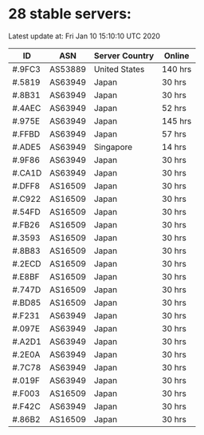 # 28 stable servers:

Latest update at: Fri Jan 10 15:10:10 UTC 2020

| ID | ASN | Server Country | Online |
| -- | --- | -------------- | ------ |
| #.9FC3 | AS53889 | United States | 140 hrs |
| #.5819 | AS63949 | Japan | 30 hrs |
| #.8B31 | AS63949 | Japan | 30 hrs |
| #.4AEC | AS63949 | Japan | 52 hrs |
| #.975E | AS63949 | Japan | 145 hrs |
| #.FFBD | AS63949 | Japan | 57 hrs |
| #.ADE5 | AS63949 | Singapore | 14 hrs |
| #.9F86 | AS63949 | Japan | 30 hrs |
| #.CA1D | AS63949 | Japan | 30 hrs |
| #.DFF8 | AS16509 | Japan | 30 hrs |
| #.C922 | AS16509 | Japan | 30 hrs |
| #.54FD | AS16509 | Japan | 30 hrs |
| #.FB26 | AS16509 | Japan | 30 hrs |
| #.3593 | AS16509 | Japan | 30 hrs |
| #.8B83 | AS16509 | Japan | 30 hrs |
| #.2ECD | AS16509 | Japan | 30 hrs |
| #.E8BF | AS16509 | Japan | 30 hrs |
| #.747D | AS16509 | Japan | 30 hrs |
| #.BD85 | AS16509 | Japan | 30 hrs |
| #.F231 | AS63949 | Japan | 30 hrs |
| #.097E | AS63949 | Japan | 30 hrs |
| #.A2D1 | AS63949 | Japan | 30 hrs |
| #.2E0A | AS63949 | Japan | 30 hrs |
| #.7C78 | AS63949 | Japan | 30 hrs |
| #.019F | AS63949 | Japan | 30 hrs |
| #.F003 | AS16509 | Japan | 30 hrs |
| #.F42C | AS63949 | Japan | 30 hrs |
| #.86B2 | AS16509 | Japan | 30 hrs |

